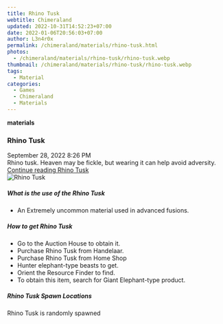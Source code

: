 ```yaml
---
title: Rhino Tusk
webtitle: Chimeraland
updated: 2022-10-31T14:52:23+07:00
date: 2022-01-06T20:56:03+07:00
author: L3n4r0x
permalink: /chimeraland/materials/rhino-tusk.html
photos:
  - /chimeraland/materials/rhino-tusk/rhino-tusk.webp
thumbnail: /chimeraland/materials/rhino-tusk/rhino-tusk.webp
tags:
  - Material
categories:
  - Games
  - Chimeraland
  - Materials
---
```


<section id="bootstrap-wrapper"><link rel="stylesheet" href="https://cdn.statically.io/gh/dimaslanjaka/Web-Manajemen/40ac3225/css/bootstrap-4.5-wrapper.css"/><div class="row g-0 border rounded overflow-hidden flex-md-row mb-4 shadow-sm position-relative"><div class="col p-4 d-flex flex-column position-static"><strong class="d-inline-block mb-2 text-success">materials</strong><h3 class="mb-0">Rhino Tusk</h3><div class="mb-1 text-muted">September 28, 2022 8:26 PM</div><div class="mb-2 border p-1">Rhino tusk. Heaven may be fickle, but wearing it can help avoid adversity.</div><a href="#" class="stretched-link d-none">Continue reading Rhino Tusk</a></div><div class="col-auto d-none d-lg-block"><img src="/chimeraland/materials/rhino-tusk/rhino-tusk.webp" alt="Rhino Tusk"/></div></div><div class="row"><div class="col-lg-6 col-12 mb-2"><div class="card"><div class="card-body"><h5 class="card-title">What is the use of the Rhino Tusk</h5><div class="card-text"><ul><li>An Extremely uncommon material used in advanced fusions.</li></ul></div></div></div></div><div class="col-lg-6 col-12 mb-2"><div class="card"><div class="card-body"><h5 class="card-title">How to get Rhino Tusk</h5><div class="card-text"><ul><li>Go to the Auction House to obtain it.</li><li>Purchase Rhino Tusk from Handelaar.</li><li>Purchase Rhino Tusk from Home Shop</li><li>Hunter elephant-type beasts to get.</li><li>Orient the Resource Finder to find.</li><li>To obtain this item, search for Giant Elephant-type product.</li></ul></div></div></div></div><div class="col-12 mb-2"><h5>Rhino Tusk Spawn Locations</h5><p>Rhino Tusk is randomly spawned</p></div></div></section>